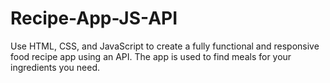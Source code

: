 # Recipe-App-JS-API
Use HTML, CSS, and JavaScript to create a fully functional and responsive food recipe app using an API. The app is used to find meals for your ingredients you need.

